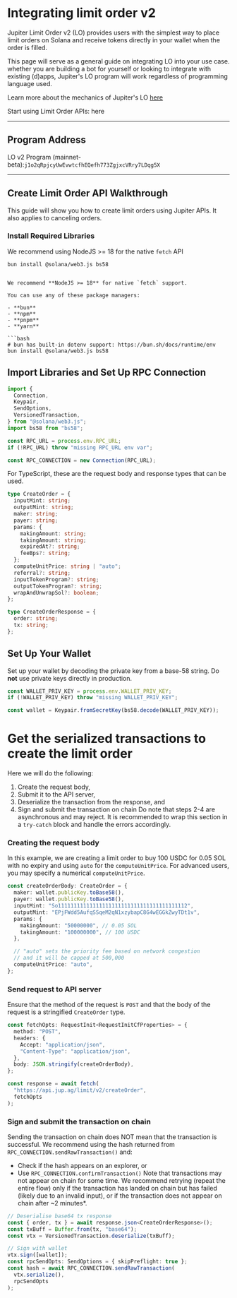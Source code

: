 # Integrating limit order v2 

Jupiter Limit Order v2 (LO) provides users with the simplest way to place limit orders on Solana and receive tokens directly in your wallet when the order is filled.

This page will serve as a general guide on integrating LO into your use case. whether you are building a bot for yourself or looking to integrate with existing (d)apps, Jupiter's LO program will work regardless of programming language used.

Learn more about the mechanics of Jupiter's LO [here](https://station.jup.ag/guides/limit-order/how-lo-work)

Start using Limit Order APIs: here

---

## Program Address

LO v2 Program (mainnet-beta):`j1o2qRpjcyUwEvwtcfhEQefh773ZgjxcVRry7LDqg5X`

---

## Create Limit Order API Walkthrough

This guide will show you how to create limit orders using Jupiter APIs. It also applies to canceling orders.

### Install Required Libraries
We recommend using NodeJS >= 18 for the native `fetch` API
```
bun install @solana/web3.js bs58


We recommend **NodeJS >= 18** for native `fetch` support.

You can use any of these package managers:

- **bun**  
- **npm**  
- **pnpm**  
- **yarn**

```bash
# bun has built-in dotenv support: https://bun.sh/docs/runtime/env
bun install @solana/web3.js bs58

```
## Import Libraries and Set Up RPC Connection

```typescript
import {
  Connection,
  Keypair,
  SendOptions,
  VersionedTransaction,
} from "@solana/web3.js";
import bs58 from "bs58";

const RPC_URL = process.env.RPC_URL;
if (!RPC_URL) throw "missing RPC_URL env var";

const RPC_CONNECTION = new Connection(RPC_URL);
```
For TypeScript, these are the request body and response types that can be used.

```typescript
type CreateOrder = {
  inputMint: string;
  outputMint: string;
  maker: string;
  payer: string;
  params: {
    makingAmount: string;
    takingAmount: string;
    expiredAt?: string;
    feeBps?: string;
  };
  computeUnitPrice: string | "auto";
  referral?: string;
  inputTokenProgram?: string;
  outputTokenProgram?: string;
  wrapAndUnwrapSol?: boolean;
};

type CreateOrderResponse = {
  order: string;
  tx: string;
};
```
## Set Up Your Wallet
Set up your wallet by decoding the private key from a base-58 string.
Do **not** use private keys directly in production.
```typescript
const WALLET_PRIV_KEY = process.env.WALLET_PRIV_KEY;
if (!WALLET_PRIV_KEY) throw "missing WALLET_PRIV_KEY";

const wallet = Keypair.fromSecretKey(bs58.decode(WALLET_PRIV_KEY));
```
# Get the serialized transactions to create the limit order
Here we will do the following:
1. Create the request body,
2. Submit it to the API server,
3. Deserialize the transaction from the response, and
4. Sign and submit the transaction on chain
Do note that steps 2-4 are asynchronous and may reject. It is recommended to wrap this section in a `try-catch` block and handle the errors accordingly.

### Creating the request body
In this example, we are creating a limit order to buy 100 USDC for 0.05 SOL with no expiry and using `auto` for the `computeUnitPrice`. For advanced users, you may specify a numerical `computeUnitPrice`.
```typescript
const createOrderBody: CreateOrder = {
  maker: wallet.publicKey.toBase58(),
  payer: wallet.publicKey.toBase58(),
  inputMint: "So11111111111111111111111111111111111111112",
  outputMint: "EPjFWdd5AufqSSqeM2qN1xzybapC8G4wEGGkZwyTDt1v",
  params: {
    makingAmount: "50000000", // 0.05 SOL
    takingAmount: "100000000", // 100 USDC
  },

  // "auto" sets the priority fee based on network congestion
  // and it will be capped at 500,000
  computeUnitPrice: "auto",
};
```
### Send request to API server
Ensure that the method of the request is `POST` and that the body of the request is a stringified `CreateOrder` type.
```typescript
const fetchOpts: RequestInit<RequestInitCfProperties> = {
  method: "POST",
  headers: {
    Accept: "application/json",
    "Content-Type": "application/json",
  },
  body: JSON.stringify(createOrderBody),
};

const response = await fetch(
  "https://api.jup.ag/limit/v2/createOrder",
  fetchOpts
);
```
### Sign and submit the transaction on chain
Sending the transaction on chain does NOT mean that the transaction is successful. We recommend using the hash returned from `RPC_CONNECTION.sendRawTransaction()` and:
- Check if the hash appears on an explorer, or
- Use `RPC_CONNECTION.confirmTransaction()`
Note that transactions may not appear on chain for some time. We recommend retrying (repeat the entire flow) only if the transaction has landed on chain but has failed (likely due to an invalid input), or if the transaction does not appear on chain after ~2 minutes*.
```typescript
// Deserialise base64 tx response
const { order, tx } = await response.json<CreateOrderResponse>();
const txBuff = Buffer.from(tx, "base64");
const vtx = VersionedTransaction.deserialize(txBuff);

// Sign with wallet
vtx.sign([wallet]);
const rpcSendOpts: SendOptions = { skipPreflight: true };
const hash = await RPC_CONNECTION.sendRawTransaction(
  vtx.serialize(),
  rpcSendOpts
);
```




